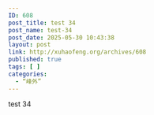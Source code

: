 ```yaml
---
ID: 608
post_title: test 34
post_name: test-34
post_date: 2025-05-30 10:43:38
layout: post
link: http://xuhaofeng.org/archives/608
published: true
tags: [ ]
categories:
  - “峰外”
---
```

test 34